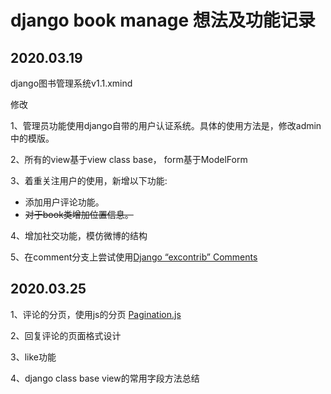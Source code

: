 # django book manage 想法及功能记录

## 2020.03.19

django图书管理系统v1.1.xmind

修改

1、管理员功能使用django自带的用户认证系统。具体的使用方法是，修改admin中的模版。

2、所有的view基于view class base， form基于ModelForm

3、着重关注用户的使用，新增以下功能:

- 添加用户评论功能。
- ~~对于book类增加位置信息。~~

4、增加社交功能，模仿微博的结构

5、在comment分支上尝试使用[Django “excontrib” Comments](https://django-contrib-comments.readthedocs.io/en/latest/)

## 2020.03.25

1、评论的分页，使用js的分页 [Pagination.js](https://pagination.js.org/)

2、回复评论的页面格式设计

3、like功能

4、django class base view的常用字段方法总结
